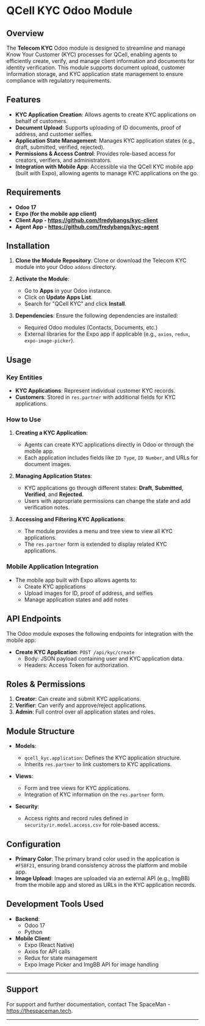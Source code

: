 # QCell KYC Odoo Module

## Overview

The **Telecom KYC** Odoo module is designed to streamline and manage Know Your Customer (KYC) processes for QCell, enabling agents to efficiently create, verify, and manage client information and documents for identity verification. This module supports document upload, customer information storage, and KYC application state management to ensure compliance with regulatory requirements.

## Features

- **KYC Application Creation**: Allows agents to create KYC applications on behalf of customers.
- **Document Upload**: Supports uploading of ID documents, proof of address, and customer selfies.
- **Application State Management**: Manages KYC application states (e.g., draft, submitted, verified, rejected).
- **Permissions & Access Control**: Provides role-based access for creators, verifiers, and administrators.
- **Integration with Mobile App**: Accessible via the QCell KYC mobile app (built with Expo), allowing agents to manage KYC applications on the go.

## Requirements

- **Odoo 17**
- **Expo (for the mobile app client)**
- **Client App - https://github.com/fredybangs/kyc-client**
- **Agent App - https://github.com/fredybangs/kyc-agent**

## Installation

1. **Clone the Module Repository**:
   Clone or download the Telecom KYC module into your Odoo `addons` directory.

2. **Activate the Module**:
   - Go to **Apps** in your Odoo instance.
   - Click on **Update Apps List**.
   - Search for "QCell KYC" and click **Install**.

3. **Dependencies**:
   Ensure the following dependencies are installed:
   - Required Odoo modules (Contacts, Documents, etc.)
   - External libraries for the Expo app if applicable (e.g., `axios`, `redux`, `expo-image-picker`).

## Usage

### Key Entities

- **KYC Applications**: Represent individual customer KYC records.
- **Customers**: Stored in `res.partner` with additional fields for KYC applications.

### How to Use

1. **Creating a KYC Application**:
   - Agents can create KYC applications directly in Odoo or through the mobile app.
   - Each application includes fields like `ID Type`, `ID Number`, and URLs for document images.

2. **Managing Application States**:
   - KYC applications go through different states: **Draft**, **Submitted**, **Verified**, and **Rejected**.
   - Users with appropriate permissions can change the state and add verification notes.

3. **Accessing and Filtering KYC Applications**:
   - The module provides a menu and tree view to view all KYC applications.
   - The `res.partner` form is extended to display related KYC applications.

### Mobile Application Integration

- The mobile app built with Expo allows agents to:
  - Create KYC applications
  - Upload images for ID, proof of address, and selfies
  - Manage application states and add notes

## API Endpoints

The Odoo module exposes the following endpoints for integration with the mobile app:

- **Create KYC Application**: `POST /api/kyc/create`
  - Body: JSON payload containing user and KYC application data.
  - Headers: Access Token for authorization.
  
## Roles & Permissions

1. **Creator**: Can create and submit KYC applications.
2. **Verifier**: Can verify and approve/reject applications.
3. **Admin**: Full control over all application states and roles.

## Module Structure

- **Models**:
  - `qcell_kyc.application`: Defines the KYC application structure.
  - Inherits `res.partner` to link customers to KYC applications.

- **Views**:
  - Form and tree views for KYC applications.
  - Integration of KYC information on the `res.partner` form.

- **Security**:
  - Access rights and record rules defined in `security/ir.model.access.csv` for role-based access.

## Configuration

- **Primary Color**: The primary brand color used in the application is `#F58F21`, ensuring brand consistency across the platform and mobile app.
- **Image Upload**: Images are uploaded via an external API (e.g., ImgBB) from the mobile app and stored as URLs in the KYC application records.

## Development Tools Used

- **Backend**:
  - Odoo 17
  - Python
- **Mobile Client**:
  - Expo (React Native)
  - Axios for API calls
  - Redux for state management
  - Expo Image Picker and ImgBB API for image handling

---

## Support

For support and further documentation, contact The SpaceMan - https://thespaceman.tech.

--- 
